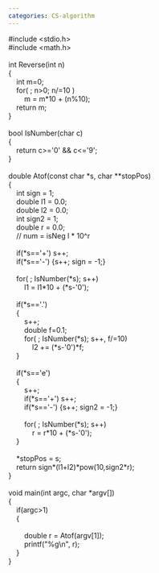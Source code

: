 ```yaml
---
categories: CS-algorithm
---
```

<div>#include &lt;stdio.h&gt;<br />#include &lt;math.h&gt;<br /><br />int Reverse(int n)<br />{<br />&nbsp;&nbsp; &nbsp;int m=0;<br />&nbsp;&nbsp; &nbsp;for( ; n&gt;0; n/=10 )<br />&nbsp;&nbsp; &nbsp;&nbsp;&nbsp; &nbsp;m = m*10 + (n%10);<br />&nbsp;&nbsp; &nbsp;return m;<br />}<br /><br />bool IsNumber(char c)<br />{<br />&nbsp;&nbsp; &nbsp;return c&gt;='0' &amp;&amp; c&lt;='9';<br />}<br /><br />double Atof(const char *s, char **stopPos)<br />{<br />&nbsp;&nbsp; &nbsp;int sign = 1;<br />&nbsp;&nbsp; &nbsp;double l1 = 0.0;<br />&nbsp;&nbsp; &nbsp;double l2 = 0.0;<br />&nbsp;&nbsp; &nbsp;int sign2 = 1;<br />&nbsp;&nbsp; &nbsp;double r = 0.0;&nbsp;&nbsp; &nbsp;<br />&nbsp;&nbsp; &nbsp;// num = isNeg l * 10^r<br />&nbsp;&nbsp; &nbsp;<br />&nbsp;&nbsp; &nbsp;if(*s=='+') s++;<br />&nbsp;&nbsp; &nbsp;if(*s=='-') {s++; sign = -1;}<br />&nbsp;&nbsp; &nbsp;<br />&nbsp;&nbsp; &nbsp;for( ; IsNumber(*s); s++)<br />&nbsp;&nbsp; &nbsp;&nbsp;&nbsp; &nbsp;l1 = l1*10 + (*s-'0');<br />&nbsp;&nbsp; &nbsp;&nbsp;&nbsp; &nbsp;<br />&nbsp;&nbsp; &nbsp;if(*s=='.')<br />&nbsp;&nbsp; &nbsp;{<br />&nbsp;&nbsp; &nbsp;&nbsp;&nbsp; &nbsp;s++;<br />&nbsp;&nbsp; &nbsp;&nbsp;&nbsp; &nbsp;double f=0.1;<br />&nbsp;&nbsp; &nbsp;&nbsp;&nbsp; &nbsp;for( ; IsNumber(*s); s++, f/=10)<br />&nbsp;&nbsp; &nbsp;&nbsp;&nbsp; &nbsp;&nbsp;&nbsp; &nbsp;l2 += (*s-'0')*f;<br />&nbsp;&nbsp; &nbsp;}<br />&nbsp;&nbsp; &nbsp;<br />&nbsp;&nbsp; &nbsp;if(*s=='e')<br />&nbsp;&nbsp; &nbsp;{<br />&nbsp;&nbsp; &nbsp;&nbsp;&nbsp; &nbsp;s++;<br />&nbsp;&nbsp; &nbsp;&nbsp;&nbsp; &nbsp;if(*s=='+') s++;<br />&nbsp;&nbsp; &nbsp;&nbsp;&nbsp; &nbsp;if(*s=='-') {s++; sign2 = -1;}<br />&nbsp;&nbsp; &nbsp;&nbsp;&nbsp; &nbsp;<br />&nbsp;&nbsp; &nbsp;&nbsp;&nbsp; &nbsp;for( ; IsNumber(*s); s++)<br />&nbsp;&nbsp; &nbsp;&nbsp;&nbsp; &nbsp;&nbsp;&nbsp; &nbsp;r = r*10 + (*s-'0');<br />&nbsp;&nbsp; &nbsp;}<br />&nbsp;&nbsp; &nbsp;<br />&nbsp;&nbsp; &nbsp;*stopPos = s;<br />&nbsp;&nbsp; &nbsp;return sign*(l1+l2)*pow(10,sign2*r);<br />}<br /><br />void main(int argc, char *argv[])<br />{<br />&nbsp;&nbsp; &nbsp;if(argc&gt;1)<br />&nbsp;&nbsp; &nbsp;{<br />&nbsp;&nbsp; &nbsp;&nbsp;&nbsp; &nbsp;<br />&nbsp;&nbsp; &nbsp;&nbsp;&nbsp; &nbsp;double r = Atof(argv[1]);<br />&nbsp;&nbsp; &nbsp;&nbsp;&nbsp; &nbsp;printf("%g\n", r);<br />&nbsp;&nbsp; &nbsp;}<br />}<br /></div>